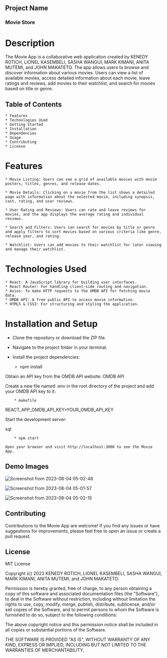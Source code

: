 ## Project Name
### Movie Store

# Description
The Movie App is a collaborative web application created by KENEDY ROTICH, LIONEL KASEMBELI, SASHA WANGUI, MARK KIMANI, ANITA MUTEMI, and JOHN MAKATETO. The app allows users to browse and discover information about various movies. Users can view a list of available movies, access detailed information about each movie, leave ratings and reviews, add movies to their watchlist, and search for movies based on title or genre.

## Table of Contents

    * Features
    * Technologies Used
    * Getting Started
    * Installation
    * Dependencies
    * Usage
    * Contributing
    * License
# Features

    * Movie Listing: Users can see a grid of available movies with movie posters, titles, genres, and release dates.

    * Movie Details: Clicking on a movie from the list shows a detailed page with information about the selected movie, including synopsis, cast, rating, and user reviews.

    * User Rating and Reviews: Users can rate and leave reviews for movies, and the app displays the average rating and individual reviews.

    * Search and Filters: Users can search for movies by title or genre and apply filters to sort movies based on various criteria like genre, release year, and rating.

    * Watchlist: Users can add movies to their watchlist for later viewing and manage their watchlist.

# Technologies Used

    * React: A JavaScript library for building user interfaces.
    * React Router: For handling client-side routing and navigation.
    * Axios: To make HTTP requests to the OMDB API for fetching movie data.
    * OMDB API: A free public API to access movie information.
    * HTML5 & CSS3: For structuring and styling the application.

# Installation and Setup

   * Clone the repository or download the ZIP file.

   * Navigate to the project folder in your terminal.

   * Install the project dependencies:

        * npm install

Obtain an API key from the OMDB API website: OMDB API

Create a new file named .env in the root directory of the project and add your OMDB API key to it:

        * makefile

REACT_APP_OMDB_API_KEY=YOUR_OMDB_API_KEY

Start the development server:

sql

        * npm start

    Open your browser and visit http://localhost:3000 to see the Movie App.
## Demo Images
![Screenshot from 2023-08-04 05-02-48](https://github.com/RotichKipkoech/Bot-Robot/assets/132645931/03fce433-2ba4-40a0-a348-f2c47645670c)

![Screenshot from 2023-08-04 05-01-57](https://github.com/RotichKipkoech/Bot-Robot/assets/132645931/675e3ff4-6a44-4cbe-9763-1e421cdb05fa)

![Screenshot from 2023-08-04 05-02-15](https://github.com/RotichKipkoech/Bot-Robot/assets/132645931/62c72ab3-97ad-4e20-9a6b-c3574bdbaf77)

## Contributing

Contributions to the Movie App are welcome! If you find any issues or have suggestions for improvements, please feel free to open an issue or create a pull request.

## License

MIT License

Copyright (c) 2023 KENEDY ROTICH, LIONEL KASEMBELI, SASHA WANGUI, MARK KIMANI, ANITA MUTEMI, and JOHN MAKATETO.

Permission is hereby granted, free of charge, to any person obtaining a copy
of this software and associated documentation files (the "Software"), to deal
in the Software without restriction, including without limitation the rights
to use, copy, modify, merge, publish, distribute, sublicense, and/or sell
copies of the Software, and to permit persons to whom the Software is
furnished to do so, subject to the following conditions:

The above copyright notice and this permission notice shall be included in all
copies or substantial portions of the Software.

THE SOFTWARE IS PROVIDED "AS IS", WITHOUT WARRANTY OF ANY KIND, EXPRESS OR
IMPLIED, INCLUDING BUT NOT LIMITED TO THE WARRANTIES OF MERCHANTABILITY,